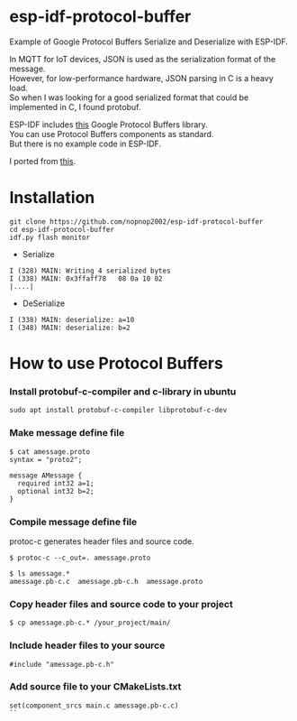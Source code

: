 # esp-idf-protocol-buffer
Example of Google Protocol Buffers Serialize and Deserialize with ESP-IDF.   

In MQTT for IoT devices, JSON is used as the serialization format of the message.   
However, for low-performance hardware, JSON parsing in C is a heavy load.   
So when I was looking for a good serialized format that could be implemented in C, I found protobuf.

ESP-IDF includes [this](https://developers.google.com/protocol-buffers/) Google Protocol Buffers library.   
You can use Protocol Buffers components as standard.   
But there is no example code in ESP-IDF.   

I ported from [this](https://github.com/protobuf-c/protobuf-c/wiki/Examples).


# Installation
```
git clone https://github.com/nopnop2002/esp-idf-protocol-buffer
cd esp-idf-protocol-buffer
idf.py flash monitor
```

- Serialize
```
I (328) MAIN: Writing 4 serialized bytes
I (338) MAIN: 0x3ffaff78   08 0a 10 02                                       |....|
```
- DeSerialize
```
I (338) MAIN: deserialize: a=10
I (348) MAIN: deserialize: b=2
```



# How to use Protocol Buffers

### Install protobuf-c-compiler and c-library in ubuntu
```
sudo apt install protobuf-c-compiler libprotobuf-c-dev
```

### Make message define file
```
$ cat amessage.proto
syntax = "proto2";

message AMessage {
  required int32 a=1;
  optional int32 b=2;
}
```

### Compile message define file
protoc-c generates header files and source code.   
```
$ protoc-c --c_out=. amessage.proto

$ ls amessage.*
amessage.pb-c.c  amessage.pb-c.h  amessage.proto
```

### Copy header files and source code to your project
```
$ cp amessage.pb-c.* /your_project/main/
```

### Include header files to your source
```
#include "amessage.pb-c.h"
```

### Add source file to your CMakeLists.txt
```
set(component_srcs main.c amessage.pb-c.c)
``
